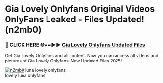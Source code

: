 # Gia Lovely Onlyfans Original Videos 0nlyFans Leaked - Files Updated! (n2mb0)

<h3>🔴 CLICK HERE 🌐==►► <a href="https://tinyurl.com/3hn5wdd3" rel="nofollow">Gia Lovely Onlyfans Updated Files</a></h3>

Get Gia Lovely Onlyfans and all content. Now you can access all videos and pictures of Gia Lovely Onlyfans. New Updated Files 2025!

[![n2mb0](https://i.imgur.com/4HnBqBT.gif)](https://tinyurl.com/3hn5wdd3)
luna lovely onlyfans<br>
lovely luna onlyfans
